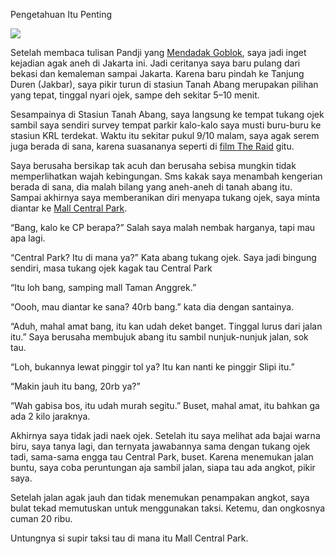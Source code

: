 Pengetahuan Itu Penting

![](https://dl.dropboxusercontent.com/u/81062211/Project/IMG_8809.jpg)

Setelah membaca tulisan Pandji yang [Mendadak Goblok](http://pandji.com/mendadak-goblok/), saya jadi inget kejadian agak aneh di Jakarta ini. Jadi ceritanya saya baru pulang dari bekasi dan kemaleman sampai Jakarta. Karena baru pindah ke Tanjung Duren (Jakbar), saya pikir turun di stasiun Tanah Abang merupakan pilihan yang tepat, tinggal nyari ojek, sampe deh sekitar 5–10 menit.

Sesampainya di Stasiun Tanah Abang, saya langsung ke tempat tukang ojek sambil saya sendiri survey tempat parkir kalo-kalo saya musti buru-buru ke stasiun KRL terdekat. Waktu itu sekitar pukul 9/10 malam, saya agak serem juga berada di sana, karena suasananya seperti di [film The Raid](http://www.imdb.com/title/tt1899353/) gitu.

Saya berusaha bersikap tak acuh dan berusaha sebisa mungkin tidak memperlihatkan wajah kebingungan. Sms kakak saya menambah kengerian berada di sana, dia malah bilang yang aneh-aneh di tanah abang itu. Sampai akhirnya saya memberanikan diri menyapa tukang ojek, saya minta diantar ke [Mall Central Park](http://id.wikipedia.org/wiki/Central_Park_Jakarta).

“Bang, kalo ke CP berapa?” Salah saya malah nembak harganya, tapi mau apa lagi.

“Central Park? Itu di mana ya?” Kata abang tukang ojek. Saya jadi bingung sendiri, masa tukang ojek kagak tau Central Park

“Itu loh bang, samping mall Taman Anggrek.”

“Oooh, mau diantar ke sana? 40rb bang.” kata dia dengan santainya.

“Aduh, mahal amat bang, itu kan udah deket banget. Tinggal lurus dari jalan itu.” Saya berusaha membujuk abang itu sambil nunjuk-nunjuk jalan, sok tau.

“Loh, bukannya lewat pinggir tol ya? Itu kan nanti ke pinggir Slipi itu.”

“Makin jauh itu bang, 20rb ya?”

“Wah gabisa bos, itu udah murah segitu.” Buset, mahal amat, itu bahkan ga ada 2 kilo jaraknya.

Akhirnya saya tidak jadi naek ojek. Setelah itu saya melihat ada bajai warna biru, saya tanya lagi, dan ternyata jawabannya sama dengan tukang ojek tadi, sama-sama engga tau Central Park, buset. Karena menemukan jalan buntu, saya coba peruntungan aja sambil jalan, siapa tau ada angkot, pikir saya.

Setelah jalan agak jauh dan tidak menemukan penampakan angkot, saya bulat tekad memutuskan untuk menggunakan taksi. Ketemu, dan ongkosnya cuman 20 ribu.

Untungnya si supir taksi tau di mana itu Mall Central Park.
